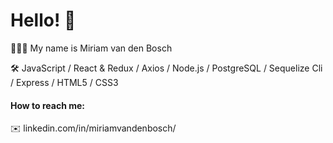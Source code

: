 # Hello! 👋  

👩🏼‍🦰 My name is Miriam van den Bosch

🛠️ JavaScript / React & Redux / Axios / Node.js / PostgreSQL / Sequelize Cli / Express / HTML5 / CSS3

#### How to reach me: 

✉️ linkedin.com/in/miriamvandenbosch/


